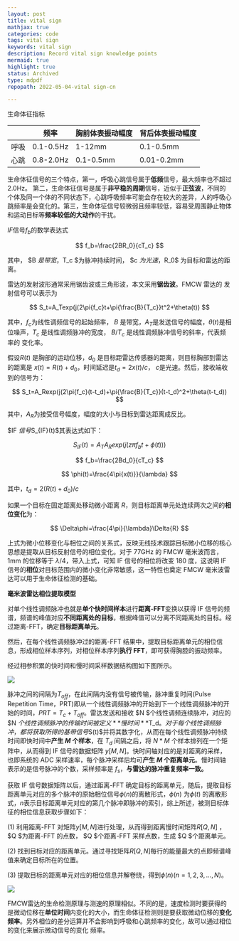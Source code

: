 ```yaml
---
layout: post
title: vital sign
mathjax: true
categories: code
tags: vital sign
keywords: vital sign
description: Record vital sign knowledge points
mermaid: true
highlight: true
status: Archived
type: mdpdf
repopath: 2022-05-04-vital sign-cn

---
```


生命体征指标

|     | 频率        | 胸前体表振动幅度  | 背后体表振动幅度   |
| --- | --------- | --------- | ---------- |
| 呼吸  | 0.1-0.5Hz | 1-12mm    | 0.1-0.5mm  |
| 心跳  | 0.8-2.0Hz | 0.1-0.5mm | 0.01-0.2mm |

生命体征信号的三个特点，第一，呼吸心跳信号属于**低频**信号，最大频率也不超过 2.0Hz。 第二，生命体征信号是属于**非平稳的周期**信号，近似于**正弦波**，不同的个体及同一个体的不同状态下，心跳呼吸频率可能会存在较大的差异，人的呼吸心跳频率是会变化的。第三，生命体征信号较微弱且频率较低，容易受周围静止物体和运动目标等**频率较低的大动作**的干扰。

$IF$信号$f_b$的数学表达式

$$
f_b=\frac{2BR_0}{cT_c}
$$

其中， $B $是带宽，$T_c $为脉冲持续时间， $c $为光速，$R_0$ 为目标和雷达的距离。

雷达的发射波形通常采用锯齿波或三角形波，本文采用**锯齿波**。FMCW 雷达的
发射信号可以表示为

$$
S_t=A_Texp(j(2\pi{f_c}t+\pi{\frac{B}{T_c}}t^2+\theta(t))
$$

其中，$f_c$为线性调频信号的起始频率， $B$ 是带宽，$A_T$是发送信号的幅度，$\theta(t)$是相
位噪声，$T_c$ 是线性调频脉冲的宽度， $B/T_c$ 是线性调频脉冲信号的斜率，代表频率的
变化率。

假设$R(t)$ 是胸部的运动位移，$d_0$ 是目标距雷达传感器的距离，则目标胸部到雷达的距离是
$x(t)=R(t)+d_0$，时间延迟是$t_d=2x(t)/c$， $c$是光速。然后，接收端收到的信号为：

$$
S_t=A_Rexp(j(2\pi{f_c}(t-t_d)+\pi{\frac{B}{T_c}}(t-t_d)^2+\theta(t-t_d))
$$

其中，$A_R$为接受信号幅度，幅度的大小与目标到雷达距离成反比。

$IF $信号$S_{IF}(t)$其表达式如下：

$$
S_{IF}(t)=A_TA_Rexp(j(z\pi{f_b}t+\phi(t)))
$$

$$
f_b=\frac{2Bd_0}{cT_c}
$$

$$
\phi(t)=\frac{4\pi{x(t)}}{\lambda}
$$

其中，$t_d=2(R(t)+d_0)/c$

如果一个目标在固定距离处移动微小距离 $R$，则目标距离单元处连续两次之间的**相位变化**为：

$$
\Delta\phi=\frac{4\pi}{\lambda}\Delta{R}
$$

上式为微小位移变化与相位之间的关系式，反映无线技术跟踪目标微小位移的核心思想是提取从目标反射信号的相位变化。对于 77GHz 的 FMCW 毫米波而言，1mm 的位移等于 $\lambda/4$，带入上式，可知 IF 信号的相位将改变 180 度，这说明 IF信号的**相位**对目标范围内的微小变化非常敏感，这一特性也奠定 FMCW 毫米波雷达可以用于生命体征检测的基础。

**毫米波雷达相位提取模型**

对单个线性调频脉冲也就是**单个快时间样本**进行**距离-FFT**变换以获得 IF 信号的频谱，频谱的峰值对应**不同距离处的目标**，根据峰值可以分离不同距离处的目标。经过距离-FFT，确定**目标距离单元**。

然后，在每个线性调频脉冲过的距离-FFT 结果中，提取目标距离单元的相位信息，形成相位样本序列，对相位样本序列**执行 FFT**，即可获得胸腔的振动频率。

经过相参积累的快时间和慢时间采样数据结构图如下图所示。

![](C:\Users\wsco\AppData\Roaming\marktext\images\2023-03-21-21-19-17-image.png)

脉冲之间的间隔为$T_{off}$，在此间隔内没有信号被传输，脉冲重复时间(Pulse Repetition Time，PRT)即从一个线性调频脉冲的开始到下一个线性调频脉冲的开始的时间，$PRT=T_c+T_{off}$。雷达发送和接收 $N $个线性调频连续脉冲，对应的 $N $个线性调频脉冲的传输时间被定义**慢时间**$T_d$。对于每个线性调频脉冲，都将获取所得的基带信号$S(t)$并将其数字化，从而在每个线性调频脉冲持续时间即快时间中**产生 $M$ 个样本**，在 $T_d$ 间隔之后，将 $N*M$ 个样本排列在一个矩阵中，从而得到 IF 信号的数据矩阵 $y[M,N]$。快时间轴对应的是对距离的采样，也即系统的 ADC 采样速率，每个脉冲采样后均可**产生 $M$ 个距离单元**。慢时间轴表示的是信号脉冲的个数，采样频率是 $f_s$，**与雷达的脉冲重复频率一致。**

获取 IF 信号数据矩阵以后，通过距离-FFT 确定目标的距离单元，随后，提取目标距离单元对应的多个脉冲的原始相位信号$\phi(n)$的离散形式，$\phi(n)$ 为$\phi(t)$ 的离散形式，$n$表示目标距离单元对应的第几个脉冲即脉冲的索引，综上所述，被测目标体征的相位信息获取步骤如下：

(1) 利用距离-FFT 对矩阵$y[M,N]$进行处理，从而得到距离慢时间矩阵$R[Q,N]$ ，$Q $为距离-FFT 的点数， $Q $个距离-FFT 采样点数，生成 $Q $个距离单元。

(2) 找到目标对应的距离单元。通过寻找矩阵$R[Q,N]$每行的能量最大的点即频谱峰值来确定目标所在的位置。

(3) 提取目标的距离单元对应的相位信息并解卷绕，得到$\phi(n)(n=1,2,3,...,N)$。

![](C:\Users\wsco\AppData\Roaming\marktext\images\2023-03-21-21-42-54-image.png)

FMCW雷达的生命检测原理与测速的原理相似。不同的是，速度检测时要获得的是微动位移在**单位时间**内变化的大小，而生命体征检测则是要获取微动位移的**变化频率**。另外相位的差分运算并不会影响到呼吸和心跳频率的变化，故可以通过相位的变化来展示微动信号的变化
频率。
